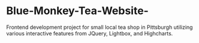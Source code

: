 # Blue-Monkey-Tea-Website-

Frontend development project for small local tea shop in Pittsburgh utilizing various interactive features from JQuery, Lightbox, and Highcharts. 

